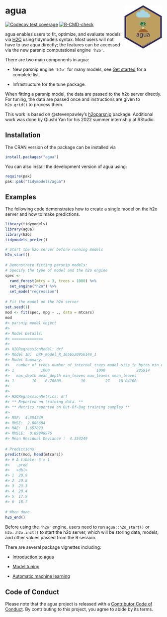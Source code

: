 
<!-- README.md is generated from README.Rmd. Please edit that file -->

# agua <a href="https://agua.tidymodels.org/"><img src="man/figures/logo.svg" align="right" height="139" /></a>

<!-- badges: start -->

[![Codecov test
coverage](https://codecov.io/gh/tidymodels/agua/branch/main/graph/badge.svg)](https://app.codecov.io/gh/tidymodels/agua?branch=main)
[![R-CMD-check](https://github.com/tidymodels/agua/actions/workflows/R-CMD-check.yaml/badge.svg)](https://github.com/tidymodels/agua/actions/workflows/R-CMD-check.yaml)
<!-- badges: end -->

agua enables users to fit, optimize, and evaluate models via
[H2O](https://h2o.ai/) using tidymodels syntax. Most users will not have
to use aqua directly; the features can be accessed via the new parsnip
computational engine `'h2o'`.

There are two main components in agua:

- New parsnip engine `'h2o'` for many models, see [Get
  started](https:://agua.tidymodels.org/articles/agua) for a complete
  list.

- Infrastructure for the tune package.

When fitting a parsnip model, the data are passed to the h2o server
directly. For tuning, the data are passed once and instructions are
given to `h2o.grid()` to process them.

This work is based on @stevenpawley’s
[h2oparsnip](https://github.com/stevenpawley/h2oparsnip) package.
Additional work was done by Qiushi Yan for his 2022 summer internship at
RStudio.

## Installation

The CRAN version of the package can be installed via

``` r
install.packages("agua")
```

You can also install the development version of agua using:

``` r
require(pak)
pak::pak("tidymodels/agua")
```

## Examples

The following code demonstrates how to create a single model on the h2o
server and how to make predictions.

``` r
library(tidymodels)
library(agua)
library(h2o)
tidymodels_prefer()
```

``` r
# Start the h2o server before running models
h2o_start()

# Demonstrate fitting parsnip models: 
# Specify the type of model and the h2o engine 
spec <-
  rand_forest(mtry = 3, trees = 1000) %>%
  set_engine("h2o") %>%
  set_mode("regression")

# Fit the model on the h2o server
set.seed(1)
mod <- fit(spec, mpg ~ ., data = mtcars)
mod
#> parsnip model object
#> 
#> Model Details:
#> ==============
#> 
#> H2ORegressionModel: drf
#> Model ID:  DRF_model_R_1656520956148_1 
#> Model Summary: 
#>   number_of_trees number_of_internal_trees model_size_in_bytes min_depth
#> 1            1000                     1000              285914         4
#>   max_depth mean_depth min_leaves max_leaves mean_leaves
#> 1        10    6.70600         10         27    18.04100
#> 
#> 
#> H2ORegressionMetrics: drf
#> ** Reported on training data. **
#> ** Metrics reported on Out-Of-Bag training samples **
#> 
#> MSE:  4.354249
#> RMSE:  2.086684
#> MAE:  1.657823
#> RMSLE:  0.09848976
#> Mean Residual Deviance :  4.354249

# Predictions
predict(mod, head(mtcars))
#> # A tibble: 6 × 1
#>   .pred
#>   <dbl>
#> 1  20.9
#> 2  20.8
#> 3  23.3
#> 4  20.4
#> 5  17.9
#> 6  18.7

# When done
h2o_end()
```

Before using the `'h2o'` engine, users need to run `agua::h2o_start()`
or `h2o::h2o.init()` to start the h2o server, which will be storing
data, models, and other values passed from the R session.

There are several package vignettes including:

- [Introduction to agua](https://agua.tidymodels.org/articles/agua.html)

- [Model tuning](https://agua.tidymodels.org/articles/tune.html)

- [Automatic machine
  learning](https://agua.tidymodels.org/articles/auto_ml.html)

## Code of Conduct

Please note that the agua project is released with a [Contributor Code
of
Conduct](https://contributor-covenant.org/version/2/0/CODE_OF_CONDUCT.html).
By contributing to this project, you agree to abide by its terms.
